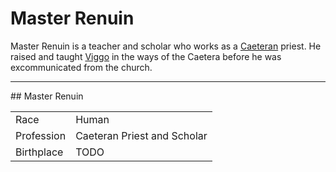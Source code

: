 # Master Renuin 

Master Renuin is a teacher and scholar who works as a [Caeteran](caeteran.md) priest. He raised and taught [Viggo](viggo.md) in the ways of the Caetera before he was excommunicated from the church.

----

<div markdown="1" class="sidebar">
## Master Renuin 

|||
|-|-|
| Race  | Human  |
| Profession | Caeteran Priest and Scholar |
| Birthplace | TODO |
</div>
